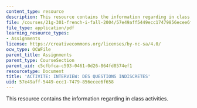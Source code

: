 ```yaml
---
content_type: resource
description: This resource contains the information regarding in class activities.
file: /courses/21g-301-french-i-fall-2004/57e49aff5449ecc17479856ecee6f658_MIT21G_301F04_ch7_ex1.pdf
file_type: application/pdf
learning_resource_types:
- Assignments
license: https://creativecommons.org/licenses/by-nc-sa/4.0/
ocw_type: OCWFile
parent_title: Assignments
parent_type: CourseSection
parent_uid: c5cfbfca-c593-0461-0d26-864fd8574ef1
resourcetype: Document
title: 'ACTIVITE: INTERVIEW: DES QUESTIONS INDISCRETES'
uid: 57e49aff-5449-ecc1-7479-856ecee6f658
---
```

This resource contains the information regarding in class activities.